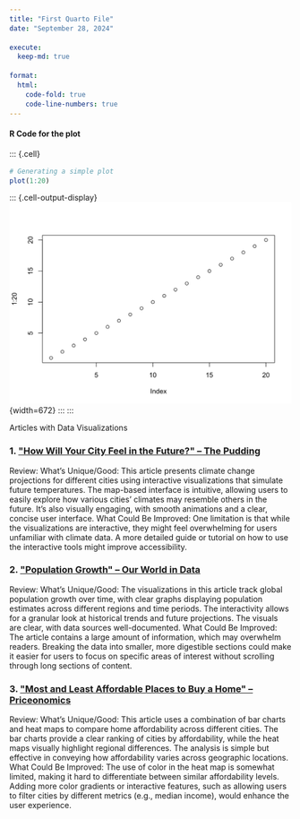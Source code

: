 ```yaml
---
title: "First Quarto File"
date: "September 28, 2024"

execute:
  keep-md: true

format:
  html:
    code-fold: true
    code-line-numbers: true
---
```




#### R Code for the plot

::: {.cell}

```{.r .cell-code}
# Generating a simple plot
plot(1:20)
```

::: {.cell-output-display}
![](First_Quarto_File_files/figure-html/unnamed-chunk-1-1.png){width=672}
:::
:::


Articles with Data Visualizations

### 1. ["How Will Your City Feel in the Future?" – The Pudding](https://pudding.cool/2024/06/climate-zones/)
Review:
What’s Unique/Good: This article presents climate change projections for different cities using interactive visualizations that simulate future temperatures. The map-based interface is intuitive, allowing users to easily explore how various cities’ climates may resemble others in the future. It’s also visually engaging, with smooth animations and a clear, concise user interface.
What Could Be Improved: One limitation is that while the visualizations are interactive, they might feel overwhelming for users unfamiliar with climate data. A more detailed guide or tutorial on how to use the interactive tools might improve accessibility.

### 2. ["Population Growth" – Our World in Data](https://ourworldindata.org/population-growth)
Review:
What’s Unique/Good: The visualizations in this article track global population growth over time, with clear graphs displaying population estimates across different regions and time periods. The interactivity allows for a granular look at historical trends and future projections. The visuals are clear, with data sources well-documented.
What Could Be Improved: The article contains a large amount of information, which may overwhelm readers. Breaking the data into smaller, more digestible sections could make it easier for users to focus on specific areas of interest without scrolling through long sections of content.

### 3. ["Most and Least Affordable Places to Buy a Home" – Priceonomics](https://priceonomics.com/most-and-least-affordable-places-to-buy-a-home/)
Review:
What’s Unique/Good: This article uses a combination of bar charts and heat maps to compare home affordability across different cities. The bar charts provide a clear ranking of cities by affordability, while the heat maps visually highlight regional differences. The analysis is simple but effective in conveying how affordability varies across geographic locations.
What Could Be Improved: The use of color in the heat map is somewhat limited, making it hard to differentiate between similar affordability levels. Adding more color gradients or interactive features, such as allowing users to filter cities by different metrics (e.g., median income), would enhance the user experience.
